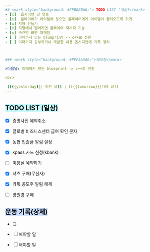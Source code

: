 ```yaml
---  
## <mark style="background: #FFB8EBA6;"> TODO LIST (개발)</mark>
- [x]  옵시디언 깃 연동
- [x]  플레이어가 아이템에 닿으면 플레이어에게 아이템이 끌려오도록 하기 
- [x] 지형 만들기
- [x] 지형에서 떨어지면 플레이어 재시작 기능
- [x] 죽으면 화면 까매짐
- [ ] 이때까지 만든 blueprint -> c++로 전환
- [ ] 이때까지 공부하거나 개발한 내용 옵시디언에 기록 정리



### <mark style="background: #FFF3A3A6;">메모장</mark>

>다음날: 이때까지 만든 blueprint -> c++로 전환

<br>

 [[{{yesterday}}| 이전 날]] | [[{{tomorrow}}|다음 날]]  
---
```


## <mark style="background: #ABF7F7A6;">TODO LIST (일상)</mark>
- [x]  증명사진 예약취소
- [x]  글로벌 비즈니스센터 급여 확인 문자  
- [x]  농협 입출금 알림 설정
- [x]  kpass 카드 신청(kbank)
- [ ] 미용실 예약하기
- [x] 셔츠 구매(무신사)
- [x] 카톡 공모주 알림 해제
- [ ] 망원경 구매


## <mark style="background: #ADCCFFA6;">운동 기록(상체)</mark>
- [ ]  
- [ ]  해야할 일
- [ ]  해야할 일

  
